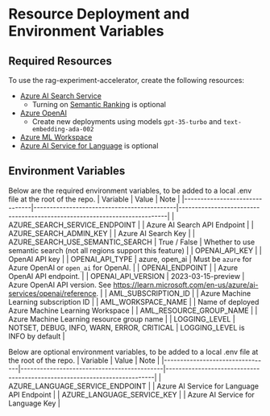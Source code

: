 # Resource Deployment and Environment Variables

## Required Resources

To use the rag-experiment-accelerator, create the following resources:
- [Azure AI Search Service](https://azure.microsoft.com/en-us/products/ai-services/ai-search/)
    - Turning on [Semantic Ranking](https://learn.microsoft.com/en-us/azure/search/semantic-search-overview) is optional
- [Azure OpenAI](https://learn.microsoft.com/en-us/azure/ai-services/openai/overview)
    - Create new deployments using models `gpt-35-turbo` and `text-embedding-ada-002`
- [Azure ML Workspace](https://learn.microsoft.com/en-us/azure/machine-learning/concept-workspace?view=azureml-api-2)
- [Azure AI Service for Language](https://learn.microsoft.com/en-us/azure/search/cognitive-search-skill-language-detection) is optional



## Environment Variables

Below are the required environment variables, to be added to a local .env file at the root of the repo.
| Variable                      | Value                                      | Note                                                                     |
|-------------------------------|--------------------------------------------|--------------------------------------------------------------------------|
| AZURE_SEARCH_SERVICE_ENDPOINT |                                            | Azure AI Search API Endpoint                                      |
| AZURE_SEARCH_ADMIN_KEY        |                                            | Azure AI Search Key                                               |
| AZURE_SEARCH_USE_SEMANTIC_SEARCH         | True / False                                             | Whether to use semantic search (not all regions support this feature)                                               |
| OPENAI_API_KEY                |                                            | OpenAI API key                                                           |
| OPENAI_API_TYPE               | azure, open_ai                             | Must be `azure` for Azure OpenAI or `open_ai` for OpenAI.                |
| OPENAI_ENDPOINT               |                                            | Azure OpenAI API endpoint.                                               |
| OPENAI_API_VERSION            | 2023-03-15-preview                         | Azure OpenAI API version. See https://learn.microsoft.com/en-us/azure/ai-services/openai/reference. |
| AML_SUBSCRIPTION_ID           |                                            | Azure Machine Learning subscription ID                                   |
| AML_WORKSPACE_NAME            |                                            | Name of deployed Azure Machine Learning Workspace                        |
| AML_RESOURCE_GROUP_NAME       |                                            | Azure Machine Learning resource group name                               |
| LOGGING_LEVEL                 | NOTSET, DEBUG, INFO, WARN, ERROR, CRITICAL | LOGGING_LEVEL is INFO by default                                         |

Below are optional environment variables, to be added to a local .env file at the root of the repo.
| Variable                        | Value                                      | Note                                                                     |
|---------------------------------|--------------------------------------------|--------------------------------------------------------------------------|
| AZURE_LANGUAGE_SERVICE_ENDPOINT |                                            | Azure AI Service for Language API Endpoint                               |
| AZURE_LANGUAGE_SERVICE_KEY      |                                            | Azure AI Service for Language Key                                        |